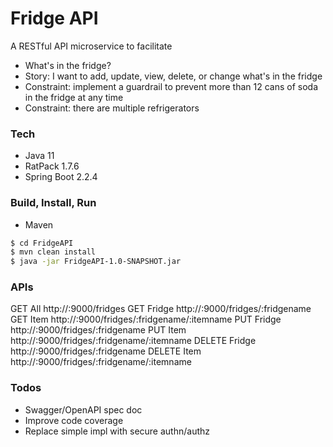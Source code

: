 # Fridge API

A RESTful API microservice to facilitate 
* What's in the fridge?
* Story: I want to add, update, view, delete, or change what's in the fridge
* Constraint: implement a guardrail to prevent more than 12 cans of soda in the fridge at any time
* Constraint: there are multiple refrigerators

### Tech

* Java 11
* RatPack 1.7.6
* Spring Boot 2.2.4


### Build, Install, Run
* Maven

```sh
$ cd FridgeAPI
$ mvn clean install
$ java -jar FridgeAPI-1.0-SNAPSHOT.jar
```

### APIs

GET All http://<host>:9000/fridges
GET Fridge http://<host>:9000/fridges/:fridgename
GET Item http://<host>:9000/fridges/:fridgename/:itemname
PUT Fridge http://<host>:9000/fridges/:fridgename
PUT Item http://<host>:9000/fridges/:fridgename/:itemname
DELETE Fridge http://<host>:9000/fridges/:fridgename
DELETE Item http://<host>:9000/fridges/:fridgename/:itemname


### Todos

 - Swagger/OpenAPI spec doc
 - Improve code coverage
 - Replace simple impl with secure authn/authz  
